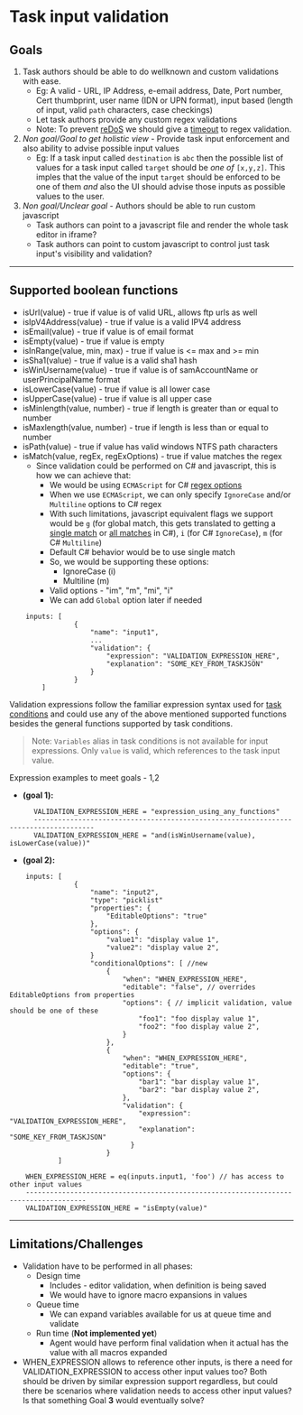 Task input validation
=====================

Goals
-------

1. Task authors should be able to do wellknown and custom validations with ease.
    - Eg: A valid - URL, IP Address, e-email address, Date, Port number, Cert thumbprint, user name (IDN or UPN format), input based (length of input, valid `path` characters, case checkings)
    - Let task authors provide any custom regex validations
    - Note: To prevent [reDoS](https://www.owasp.org/index.php/Regular_expression_Denial_of_Service_-_ReDoS) we should give a [timeout](https://msdn.microsoft.com/en-us/library/hh160196%28v=vs.110%29.aspx) to regex validation.
2. *Non goal/Goal to get holistic view* - Provide task input enforcement and also ability to advise possible input values
    - Eg: If a task input called `destination` is `abc` then the possible list of values for a task input called `target` should be
    *one of* `[x,y,z]`. This imples that the value of the input `target` should be enforced to be one of them *and* also the UI should advise those inputs as possible values to the user.
3. *Non goal/Unclear goal* - Authors should be able to run custom javascript
    - Task authors can point to a javascript file and render the whole task editor in iframe?
    - Task authors can point to custom javascript to control just task input's visibility and validation?

-------

Supported boolean functions
-------

- isUrl(value) - true if value is of valid URL, allows ftp urls as well
- isIpV4Address(value) - true if value is a valid IPV4 address
- isEmail(value) - true if value is of email format
- isEmpty(value) - true if value is empty
- isInRange(value, min, max) - true if value is <= max and >= min
- isSha1(value) - true if value is a valid sha1 hash
- isWinUsername(value) - true if value is of samAccountName or userPrincipalName format
- isLowerCase(value) - true if value is all lower case
- isUpperCase(value) - true if value is all upper case
- isMinlength(value, number) - true if length is greater than or equal to number
- isMaxlength(value, number) - true if length is less than or equal to number
- isPath(value) - true if value has valid windows NTFS path characters
- isMatch(value, regEx, regExOptions) - true if value matches the regex
    - Since validation could be performed on C# and javascript, this is how we can achieve that:
        - We would be using `ECMAScript` for C# [regex options](https://msdn.microsoft.com/en-us/library/system.text.regularexpressions.regexoptions(v=vs.110).aspx)
        - When we use `ECMAScript`, we can only specify `IgnoreCase` and/or `Multiline` options to C# regex
        - With such limitations, javascript equivalent flags we support would be `g` (for global match, this gets translated to getting a [single match](https://msdn.microsoft.com/en-us/library/system.text.regularexpressions.regex.match(v=vs.110).aspx) or [all matches](https://msdn.microsoft.com/en-us/library/system.text.regularexpressions.regex.matches.aspx) in C#), `i` (for C# `IgnoreCase`), `m` (for C# `Multiline`)
        - Default C# behavior would be to use single match
        - So, we would be supporting these options:
            - IgnoreCase (i)
            - Multiline (m)
        - Valid options - "im", "m", "mi", "i"
        - We can add `Global` option later if needed


```
    inputs: [
                {
                    "name": "input1",
                    ...
                    "validation": {
                        "expression": "VALIDATION_EXPRESSION_HERE",
                        "explanation": "SOME_KEY_FROM_TASKJSON"
                    }
                }
        ]
```
Validation expressions follow the familiar expression syntax used for [task conditions](https://www.visualstudio.com/en-us/docs/build/concepts/process/conditions) and could use any of the above mentioned supported functions besides the general functions supported by task conditions.

>Note: `Variables` alias in task conditions is not available for input expressions. Only `value` is valid, which references to the task input value.

Expression examples to meet goals - 1,2

- **(goal 1):**

```
      VALIDATION_EXPRESSION_HERE = "expression_using_any_functions"
      -------------------------------------------------------------------------------------
      VALIDATION_EXPRESSION_HERE = "and(isWinUsername(value), isLowerCase(value))"
```      

- **(goal 2):**

```
    inputs: [
                {
                    "name": "input2",
                    "type": "picklist"
                    "properties": {
                        "EditableOptions": "true"
                    },
                    "options": {
                        "value1": "display value 1",
                        "value2": "display value 2",
                    }
                    "conditionalOptions": [ //new
                        {
                            "when": "WHEN_EXPRESSION_HERE",
                            "editable": "false", // overrides EditableOptions from properties
                            "options": { // implicit validation, value should be one of these
                                "foo1": "foo display value 1",
                                "foo2": "foo display value 2",
                            }
                        },
                        {
                            "when": "WHEN_EXPRESSION_HERE",
                            "editable": "true",
                            "options": {
                                "bar1": "bar display value 1",
                                "bar2": "bar display value 2",
                            },
                            "validation": {
                                "expression": "VALIDATION_EXPRESSION_HERE",
                                "explanation": "SOME_KEY_FROM_TASKJSON"
                              }
                        }
            ]
```
        WHEN_EXPRESSION_HERE = eq(inputs.input1, 'foo') // has access to other input values
        -------------------------------------------------------------------------------------
        VALIDATION_EXPRESSION_HERE = "isEmpty(value)"


-------

Limitations/Challenges
-------

- Validation have to be performed in all phases:
    - Design time
        - Includes - editor validation, when definition is being saved
        - We would have to ignore macro expansions in values
    - Queue time
        - We can expand variables available for us at queue time and validate
    - Run time (**Not implemented yet**)
        - Agent would have perform final validation when it actual has the value with all macros expanded
- WHEN_EXPRESSION allows to reference other inputs, is there a need for VALIDATION_EXPRESSION to access other input values too? Both should be driven by similar expression support regardless, but could there be scenarios where validation needs to access other input values? Is that something Goal **3** would eventually solve?
